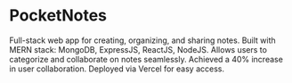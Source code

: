# PocketNotes
Full-stack web app for creating, organizing, and sharing notes. Built with MERN stack: MongoDB, ExpressJS, ReactJS, NodeJS. Allows users to categorize and collaborate on notes seamlessly. Achieved a 40% increase in user collaboration. Deployed via Vercel for easy access.
